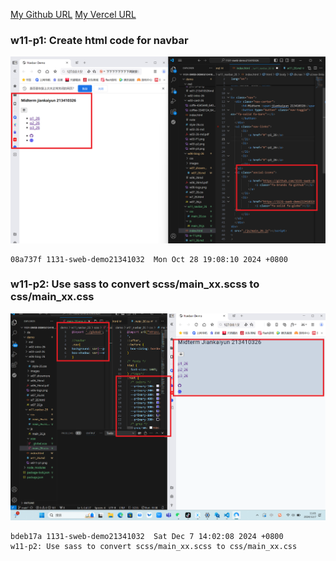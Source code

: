 [My Github URL](https://github.com/1131-sweb-demo-213410326-crypto/1131-sweb-demo213410326.git)
[My Vercel URL](https://1131-sweb-demo213410326.vercel.app/)

### w11-p1: Create html code for navbar

![](w011-p1.png)
```
08a737f 1131-sweb-demo21341032  Mon Oct 28 19:08:10 2024 +0800 
```

### w11-p2: Use sass to convert scss/main_xx.scss to css/main_xx.css

![](w11-p2.png)

```
bdeb17a 1131-sweb-demo21341032  Sat Dec 7 14:02:08 2024 +0800        w11-p2: Use sass to convert scss/main_xx.scss to css/main_xx.css
```
